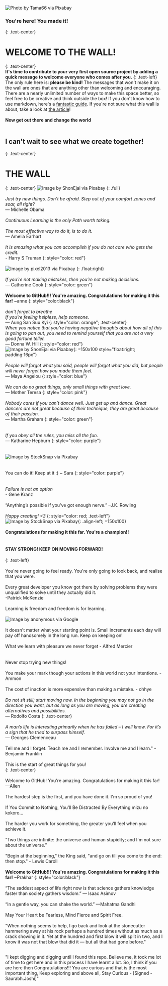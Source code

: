 ![Photo by Tama66 via Pixabay](Images/pixabay_Tama66.jpg)
<br>
### You're here! You made it!
{: .text-center}
<br>
# WELCOME TO THE WALL!
 {: .text-center}
<br>
**It's time to contribute to your very first open source project by adding a quick message to welcome everyone who comes after you.**
{: .text-left}
The only rule here is: **please be kind!** The messages that won't make it on the wall are ones that are anything other than welcoming and encouraging. There are a nearly unlimited number of ways to make this space better, so feel free to be creative and think outside the box! If you don't know how to use markdown, here's a [fantastic guide](http://agea.github.io/tutorial.md/). If you're not sure what this wall is about, take a look at [the article](https://towardsdatascience.com/getting-started-with-git-and-github-6fcd0f2d4ac6)!
<br>
<br>
**Now get out there and change the world**
<br>
<br>
## I can't wait to see what we create together!
{: .text-center}
<br>
# THE WALL
{: .text-center}
![Image by ShonEjai via Pixabay](Images/pixabay_ShonEjai.jpg)
{: .full}
<br>
<br>
*Just try new things. Don't be afraid. Step out of your comfort zones and soar, all right?*
<br>— Michelle Obama
<br>
<br>
*Continuous Learning is the only Path worth taking.*
<br>
<br>
*The most effective way to do it, is to do it.*
<br>— Amelia Earhart
<br>
<br>
*It is amazing what you can accomplish if you do not care who gets the credit.*
<br>- Harry S Truman
{: style="color: red"}
<br>
<br>
![Image by pixel2013 via Pixabay](Images/pixabay_pixel2013.jpg)
{: .float:right}
<br>
<br>
*If you’re not making mistakes, then you’re not making decisions.*
<br>— Catherine Cook
{: style="color: green"}
<br>
<br>
**Welcome to GitHub!!! You're amazing. Congratulations for making it this far!** ~anne
{: style="color:black"}
<br>
<br>
*don't forget to breathe*
<br>
*If you’re feeling helpless, help someone.*
<br>— Aung San Suu Kyi
{: style="color: orange"; .text-center}
<br>
*When you notice that you’re having negative thoughts about how all of this is going to pan out,*
*you need to remind yourself that you are not a very good fortune teller.*
<br>— Donna W. Hill
{: style="color: red"}
<br>
![Image by ShonEjai via Pixabay](Images/pixabay_ShonEjai(hope).jpg){: =150x100 style="float:right; padding:16px"}
<br>
<br>
*People will forget what you said, people will forget what you did,*
*but people will never forget how you made them feel.*
<br>— Maya Angelou
{: style="color: blue"}
<br>
<br>
*We can do no great things, only small things with great love.*
 <br>— Mother Teresa
{: style="color: pink"}
<br>
<br>
*Nobody cares if you can’t dance well.*
*Just get up and dance.*
*Great dancers are not great because of their technique, they are great because of their passion.*
<br>— Martha Graham
{: style="color: green"}
<br>
<br>
<br>
*If you obey all the rules, you miss all the fun.*
<br>— Katharine Hepburn
{: style="color: purple"}
<br>
<br>
<br>
![Image by StockSnap via Pixabay](Images/pixabay_StockSnap(beauty).jpg)
<br>
<br>
<br>
You can do it! Keep at it :) ~ Sara
{: style="color: purple"}
<br>
<br>
<br>
*Failure is not an option*
<br> - Gene Kranz
<br>
<br>
“Anything’s possible if you’ve got enough nerve.” –J.K. Rowling
<br>
<br>
*Happy creating! <3*
{: style="color: red; .text-left"}
<br>
![Image by StockSnap via Pixabay](Images/pixabay_StockSnap(cat).jpg){: .align-left; =150x100}
<br>
<br>
**Congratulations for making it this far. You're a champion!!**
<br>
<br>
#### STAY STRONG! KEEP ON MOVING FORWARD!
{: .text-left}
<br>
<br>
You're never going to feel ready. You're only going to look back, and realise that you were.
<br>
<br>
Every great developer you know got there by solving problems they were unqualified to solve until they actually did it.
<br>-Patrick McKenzie
<br>
<br>
Learning is freedom and freedom is for learning.
<br>
<br>
![Image by anonymous via Google](Images/chinese_saying.jpg)
<br>
<br>
It doesn't matter what your starting point is. Small increments each day will pay off handsomely in the long run. Keep on keeping on!
<br>
<br>
What we learn with pleasure we never forget - Alfred Mercier
<br>
<br>
<br> Never stop trying new things!
<br>
<br>
You make your mark though your actions in this world not your intentions. - Ammon
<br>
<br>
The cost of inaction is more expensive than making a mistake. - ohhye
<br>
<br>
*Do not sit still; start moving now. In the beginning you may not go in the direction you want, but as long as you are moving, you are creating alternatives and possibilities.*
<br>— Rodolfo Costa
{: .text-center}
<br>
<br>
*A man’s life is interesting primarily when he has failed – I well know. For it’s a sign that he tried to surpass himself.*
<br>— Georges Clemenceau
<br>
<br>
Tell me and I forget. Teach me and I remember. Involve me and I learn." - Benjamin Franklin
<br>
<br>
This is the start of great things for you!
<br>
{: .text-center}
<br>
<br>Welcome to GitHub! You're amazing. Congratulations for making it this far!<br>
—Allen <br>
<br>
The hardest step is the first, and you have done it. I'm so proud of you!
<br> 
<br>
If You Commit to Nothing, You’ll Be Distracted By Everything mizu no kokoro...
<br> 
<br>
The harder you work for something, the greater you’ll feel when you achieve it.
<br>
<br>
“Two things are infinite: the universe and human stupidity; and I'm not sure about the universe.”
<br>
<br>
"Begin at the beginning," the King said, "and go on till you come to the end: then stop." - Lewis Caroll
<br>
<br>
**Welcome to GitHub!!! You're amazing. Congratulations for making it this far!** ~Prakhar 
{: style="color:black"}
<br>
<br>
“The saddest aspect of life right now is that science gathers knowledge faster than society gathers wisdom.” ― Isaac Asimov
<br>
<br> 
“In a gentle way, you can shake the world.” —Mahatma Gandhi
<br>
<br>
May Your Heart be Fearless, Mind Fierce and Spirit Free.
<br>
<br>
"When nothing seems to help, I go back and look at the stonecutter hammering away at his rock perhaps a hundred times without as much as a crack showing in it. Yet at the hundred and first blow it will split in two, and I know it was not that blow that did it — but all that had gone before."
<br>

<br>
"I kept digging and digging until I found this repo. Believe me, it took me lot of time to get here and in this process I have learnt a lot. 
So, I think if you are here then Congratulations!!! You are curious and that is the most important thing, Keep exploring and above all, Stay Curious - [Signed - Saurabh.Joshi]"
<br>

